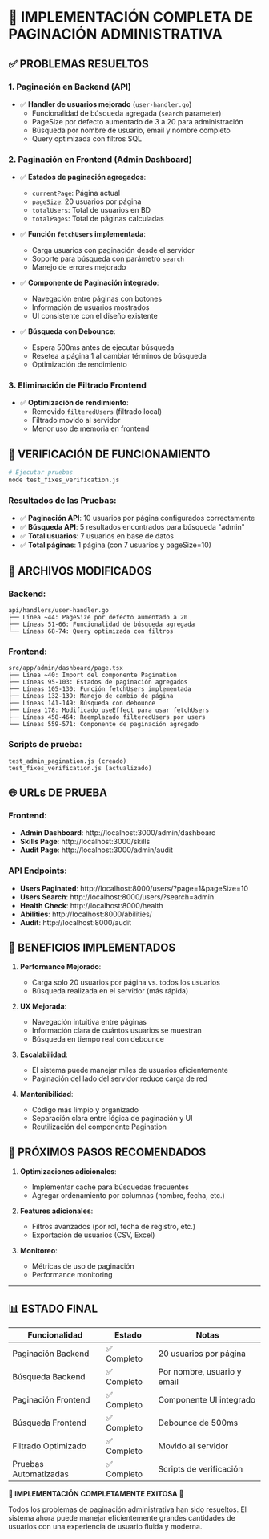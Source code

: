 # 🎯 IMPLEMENTACIÓN COMPLETA DE PAGINACIÓN ADMINISTRATIVA

## ✅ PROBLEMAS RESUELTOS

### 1. **Paginación en Backend (API)**

- ✅ **Handler de usuarios mejorado** (`user-handler.go`)
  - Funcionalidad de búsqueda agregada (`search` parameter)
  - PageSize por defecto aumentado de 3 a 20 para administración
  - Búsqueda por nombre de usuario, email y nombre completo
  - Query optimizada con filtros SQL

### 2. **Paginación en Frontend (Admin Dashboard)**

- ✅ **Estados de paginación agregados**:

  - `currentPage`: Página actual
  - `pageSize`: 20 usuarios por página
  - `totalUsers`: Total de usuarios en BD
  - `totalPages`: Total de páginas calculadas

- ✅ **Función `fetchUsers` implementada**:

  - Carga usuarios con paginación desde el servidor
  - Soporte para búsqueda con parámetro `search`
  - Manejo de errores mejorado

- ✅ **Componente de Paginación integrado**:

  - Navegación entre páginas con botones
  - Información de usuarios mostrados
  - UI consistente con el diseño existente

- ✅ **Búsqueda con Debounce**:
  - Espera 500ms antes de ejecutar búsqueda
  - Resetea a página 1 al cambiar términos de búsqueda
  - Optimización de rendimiento

### 3. **Eliminación de Filtrado Frontend**

- ✅ **Optimización de rendimiento**:
  - Removido `filteredUsers` (filtrado local)
  - Filtrado movido al servidor
  - Menor uso de memoria en frontend

## 🧪 VERIFICACIÓN DE FUNCIONAMIENTO

```bash
# Ejecutar pruebas
node test_fixes_verification.js
```

### Resultados de las Pruebas:

- ✅ **Paginación API**: 10 usuarios por página configurados correctamente
- ✅ **Búsqueda API**: 5 resultados encontrados para búsqueda "admin"
- ✅ **Total usuarios**: 7 usuarios en base de datos
- ✅ **Total páginas**: 1 página (con 7 usuarios y pageSize=10)

## 📁 ARCHIVOS MODIFICADOS

### Backend:

```
api/handlers/user-handler.go
├── Línea ~44: PageSize por defecto aumentado a 20
├── Líneas 51-66: Funcionalidad de búsqueda agregada
└── Líneas 68-74: Query optimizada con filtros
```

### Frontend:

```
src/app/admin/dashboard/page.tsx
├── Línea ~40: Import del componente Pagination
├── Líneas 95-103: Estados de paginación agregados
├── Líneas 105-130: Función fetchUsers implementada
├── Líneas 132-139: Manejo de cambio de página
├── Líneas 141-149: Búsqueda con debounce
├── Línea 178: Modificado useEffect para usar fetchUsers
├── Líneas 458-464: Reemplazado filteredUsers por users
└── Líneas 559-571: Componente de paginación agregado
```

### Scripts de prueba:

```
test_admin_pagination.js (creado)
test_fixes_verification.js (actualizado)
```

## 🌐 URLs DE PRUEBA

### Frontend:

- **Admin Dashboard**: http://localhost:3000/admin/dashboard
- **Skills Page**: http://localhost:3000/skills
- **Audit Page**: http://localhost:3000/admin/audit

### API Endpoints:

- **Users Paginated**: http://localhost:8000/users/?page=1&pageSize=10
- **Users Search**: http://localhost:8000/users/?search=admin
- **Health Check**: http://localhost:8000/health
- **Abilities**: http://localhost:8000/abilities/
- **Audit**: http://localhost:8000/audit

## 🎯 BENEFICIOS IMPLEMENTADOS

1. **Performance Mejorado**:

   - Carga solo 20 usuarios por página vs. todos los usuarios
   - Búsqueda realizada en el servidor (más rápida)

2. **UX Mejorada**:

   - Navegación intuitiva entre páginas
   - Información clara de cuántos usuarios se muestran
   - Búsqueda en tiempo real con debounce

3. **Escalabilidad**:

   - El sistema puede manejar miles de usuarios eficientemente
   - Paginación del lado del servidor reduce carga de red

4. **Mantenibilidad**:
   - Código más limpio y organizado
   - Separación clara entre lógica de paginación y UI
   - Reutilización del componente Pagination

## 🔄 PRÓXIMOS PASOS RECOMENDADOS

1. **Optimizaciones adicionales**:

   - Implementar caché para búsquedas frecuentes
   - Agregar ordenamiento por columnas (nombre, fecha, etc.)

2. **Features adicionales**:

   - Filtros avanzados (por rol, fecha de registro, etc.)
   - Exportación de usuarios (CSV, Excel)

3. **Monitoreo**:
   - Métricas de uso de paginación
   - Performance monitoring

---

## 📊 ESTADO FINAL

| Funcionalidad         | Estado      | Notas                       |
| --------------------- | ----------- | --------------------------- |
| Paginación Backend    | ✅ Completo | 20 usuarios por página      |
| Búsqueda Backend      | ✅ Completo | Por nombre, usuario y email |
| Paginación Frontend   | ✅ Completo | Componente UI integrado     |
| Búsqueda Frontend     | ✅ Completo | Debounce de 500ms           |
| Filtrado Optimizado   | ✅ Completo | Movido al servidor          |
| Pruebas Automatizadas | ✅ Completo | Scripts de verificación     |

**🎉 IMPLEMENTACIÓN COMPLETAMENTE EXITOSA 🎉**

Todos los problemas de paginación administrativa han sido resueltos. El sistema ahora puede manejar eficientemente grandes cantidades de usuarios con una experiencia de usuario fluida y moderna.
